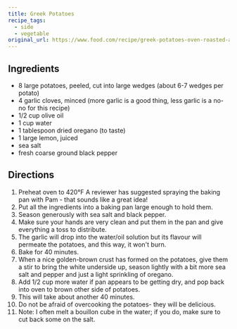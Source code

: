 ```yaml
---
title: Greek Potatoes
recipe_tags:
  - side
  - vegetable
original_url: https://www.food.com/recipe/greek-potatoes-oven-roasted-and-delicious-87782
---
```


## Ingredients

* 8 large potatoes, peeled, cut into large wedges (about 6-7 wedges per potato)
* 4 garlic cloves, minced (more garlic is a good thing, less garlic is a no-no for this recipe)
* 1/2 cup olive oil
* 1 cup water
* 1 tablespoon dried oregano (to taste)
* 1 large lemon, juiced
* sea salt
* fresh coarse ground black pepper

## Directions

1. Preheat oven to 420°F A reviewer has suggested spraying the baking pan with Pam - that sounds like a great idea!
1. Put all the ingredients into a baking pan large enough to hold them.
1. Season generously with sea salt and black pepper.
1. Make sure your hands are very clean and put them in the pan and give everything a toss to distribute.
1. The garlic will drop into the water/oil solution but its flavour will permeate the potatoes, and this way, it won't burn.
1. Bake for 40 minutes.
1. When a nice golden-brown crust has formed on the potatoes, give them a stir to bring the white underside up, season lightly with a bit more sea salt and pepper and just a light sprinkling of oregano.
1. Add 1/2 cup more water if pan appears to be getting dry, and pop back into oven to brown other side of potatoes.
1. This will take about another 40 minutes.
1. Do not be afraid of overcooking the potatoes- they will be delicious.
1. Note: I often melt a bouillon cube in the water; if you do, make sure to cut back some on the salt.